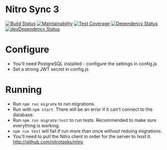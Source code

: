 # Nitro Sync 3

[![Build Status](https://travis-ci.org/nitrotasks/nitro-server.svg)](https://travis-ci.org/nitrotasks/nitro-server)
[![Maintainability](https://api.codeclimate.com/v1/badges/e736dafb1272ec207bed/maintainability)](https://codeclimate.com/github/nitrotasks/nitro-server/maintainability)
[![Test Coverage](https://api.codeclimate.com/v1/badges/e736dafb1272ec207bed/test_coverage)](https://codeclimate.com/github/nitrotasks/nitro-server/test_coverage)
[![Dependency Status](https://david-dm.org/nitrotasks/nitro-server.svg?theme=shields.io)](https://david-dm.org/nitrotasks/nitro-server)
[![devDependency Status](https://david-dm.org/nitrotasks/nitro-server/dev-status.svg?theme=shields.io)](https://david-dm.org/nitrotasks/nitro-server#info=devDependencies)

# Configure
- You'll need PostgreSQL installed - configure the settings in config.js
- Set a strong JWT secret in config.js

# Running
- Run `npm run migrate` to run migrations.
- Run with `npm start`. There will be an error if it can't connect to the database.
- Run `npm run migrate:test` to run tests. Recommended to make sure everything is working.
- `npm run test` will fail if run more than once without redoing migrations.
- You'll need to pull the Nitro client in order for the server to host it. <http://github.com/nitrotasks/nitro>
